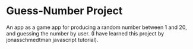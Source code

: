 # Guess-Number Project

An app as a game app for producing a random number between 1 and 20, and guessing the number by user. (I have learned this project by jonasschmedtman javascript tutorial).
